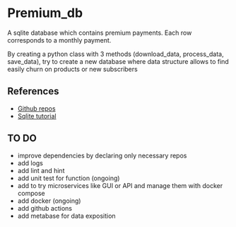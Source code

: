 # Premium_db

A sqlite database which contains premium payments. Each row corresponds to a monthly payment.

By creating a python class with 3 methods (download_data, process_data, save_data), try to create a new database where data structure allows to find easily churn on products or new subscribers

## References
- [Github repos](https://github.com/iamaziz/etl/blob/master/pipeline.py)
- [Sqlite tutorial](https://www.sqlitetutorial.net/sqlite-python/creating-database/)

## TO DO
- improve dependencies by declaring only necessary repos
- add logs
- add lint and hint
- add unit test for function (ongoing)
- add to try microservices like GUI or API and manage them with docker compose
- add docker (ongoing)
- add github actions
- add metabase for data exposition